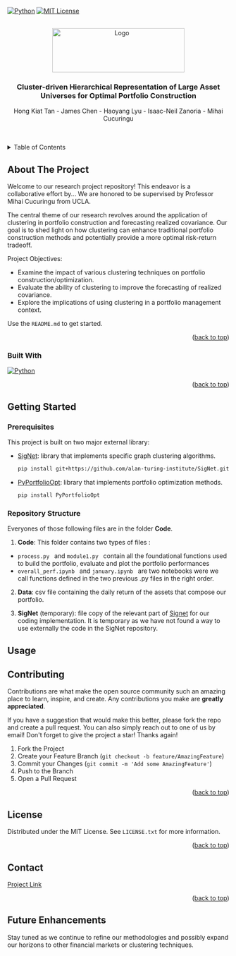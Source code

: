 <!-- Improved compatibility of back to top link: See: https://github.com/othneildrew/Best-README-Template/pull/73 -->
<a name="readme-top"></a>
<!--
*** Thanks for checking out the Best-README-Template. If you have a suggestion
*** that would make this better, please fork the repo and create a pull request
*** or simply open an issue with the tag "enhancement".
*** Don't forget to give the project a star!
*** Thanks again! Now go create something AMAZING! :D
-->



<!-- PROJECT SHIELDS -->
<!--
*** I'm using markdown "reference style" links for readability.
*** Reference links are enclosed in brackets [ ] instead of parentheses ( ).
*** See the bottom of this document for the declaration of the reference variables
*** for contributors-url, forks-url, etc. This is an optional, concise syntax you may use.
*** https://www.markdownguide.org/basic-syntax/#reference-style-links
-->
[![Python][Python.js]][Python-url]
[![MIT License][license-shield]][license-url]



<!-- PROJECT LOGO -->
<br />
<div align="center">
  <a>
    <img src="https://upload.wikimedia.org/wikipedia/commons/9/9d/University_of_California%2C_Los_Angeles_logo.png" alt="Logo" width="300" height="100">
  </a>

  <h3 align="center">Cluster-driven Hierarchical Representation of Large Asset Universes for Optimal Portfolio Construction</h3>

  <p align="center">
    Hong Kiat Tan - James Chen - Haoyang Lyu - Isaac-Neil Zanoria - Mihai Cucuringu
    <br />
    <br />
    <br />
  </p>
</div>



<!-- TABLE OF CONTENTS -->
<details>
  <summary>Table of Contents</summary>
  <ol>
    <li>
      <a href="#about-the-project">About The Project</a>
    </li>
    <li>
      <a href="#getting-started">Getting Started</a>
      <ul>
        <li><a href="#prerequisites">Prerequisites</a></li>
        <li><a href="#Repository Structure">Repository structure</a></li>
      </ul>
    </li>
    <li><a href="#usage">Usage</a></li>
    <li><a href="#contributing">Contributing</a></li>
    <li><a href="#license">License</a></li>
    <li><a href="#contact">Contact</a></li>
    <li><a href="#Future Enhancements">Acknowledgments</a></li>
  </ol>
</details>



<!-- ABOUT THE PROJECT -->
## About The Project

Welcome to our research project repository! This endeavor is a collaborative effort by... We are honored to be supervised by Professor Mihai Cucuringu from UCLA.

The central theme of our research revolves around the application of clustering in portfolio construction and forecasting realized covariance. Our goal is to shed light on how clustering can enhance traditional portfolio construction methods and potentially provide a more optimal risk-return tradeoff.

Project Objectives:

* Examine the impact of various clustering techniques on portfolio construction/optimization.
* Evaluate the ability of clustering to improve the forecasting of realized covariance.
* Explore the implications of using clustering in a portfolio management context.

Use the `README.md` to get started.

<p align="right">(<a href="#readme-top">back to top</a>)</p>


### Built With


[![Python][Python.js]][Python-url]

<p align="right">(<a href="#readme-top">back to top</a>)</p>



<!-- GETTING STARTED -->
## Getting Started

### Prerequisites

This project is built on two major external library:
* [SigNet](https://github.com/alan-turing-institute/SigNet): library that implements specific graph clustering algorithms.
  ```sh
  pip install git+https://github.com/alan-turing-institute/SigNet.git
  ```

* [PyPortfolioOpt](): library that implements portfolio optimization methods.
  ```sh
  pip install PyPortfolioOpt
  ```

### Repository Structure

Everyones of those following files are in the folder **Code**.

1. **Code**: This folder contains two types of files :
* ```process.py ``` and ```module1.py ```  contain all the foundational functions used to build the portfolio, evaluate and plot the portfolio performances
* ```overall_perf.ipynb ``` and ```january.ipynb ``` are two notebooks were we call functions defined in the two previous .py files in the right order.


2. **Data**: csv file containing the daily return of the assets that compose our portfolio.

3. **SigNet** (temporary): file copy of the relevant part of [Signet](https://github.com/alan-turing-institute/SigNet) for our coding implementation. It is temporary as we have not found a way to use externally the code in the SigNet repository.

<!-- ### Installation

_Below is an example of how you can instruct your audience on installing and setting up your app. This template doesn't rely on any external dependencies or services._

1. Get a free API Key at [https://example.com](https://example.com)
2. Clone the repo
   ```sh
   git clone https://github.com/your_username_/Project-Name.git
   ```
3. Install NPM packages
   ```sh
   npm install
   ```
4. Enter your API in `config.js`
   ```js
   const API_KEY = 'ENTER YOUR API';
   ```

<p align="right">(<a href="#readme-top">back to top</a>)</p> -->



<!-- USAGE EXAMPLES -->
## Usage



<!-- CONTRIBUTING -->
## Contributing

Contributions are what make the open source community such an amazing place to learn, inspire, and create. Any contributions you make are **greatly appreciated**.

If you have a suggestion that would make this better, please fork the repo and create a pull request. You can also simply reach out to one of us by email!
Don't forget to give the project a star! Thanks again!

1. Fork the Project
2. Create your Feature Branch (`git checkout -b feature/AmazingFeature`)
3. Commit your Changes (`git commit -m 'Add some AmazingFeature'`)
4. Push to the Branch
5. Open a Pull Request

<p align="right">(<a href="#readme-top">back to top</a>)</p>



<!-- LICENSE -->
## License

Distributed under the MIT License. See `LICENSE.txt` for more information.

<p align="right">(<a href="#readme-top">back to top</a>)</p>



<!-- CONTACT -->
## Contact



[Project Link](https://github.com/jamesdchen/ICAIF_25/)

<p align="right">(<a href="#readme-top">back to top</a>)</p>



<!-- ACKNOWLEDGMENTS -->
## Future Enhancements

Stay tuned as we continue to refine our methodologies and possibly expand our horizons to other financial markets or clustering techniques.



<!-- MARKDOWN LINKS & IMAGES -->
<!-- https://www.markdownguide.org/basic-syntax/#reference-style-links -->
[contributors-shield]: https://img.shields.io/github/contributors/othneildrew/Best-README-Template.svg?style=for-the-badge
[contributors-url]: https://github.com/othneildrew/Best-README-Template/graphs/contributors
[forks-shield]: https://img.shields.io/github/forks/othneildrew/Best-README-Template.svg?style=for-the-badge
[forks-url]: https://github.com/othneildrew/Best-README-Template/network/members
[stars-shield]: https://img.shields.io/github/stars/othneildrew/Best-README-Template.svg?style=for-the-badge
[stars-url]: https://github.com/othneildrew/Best-README-Template/stargazers
[issues-shield]: https://img.shields.io/github/issues/othneildrew/Best-README-Template.svg?style=for-the-badge
[issues-url]: https://github.com/othneildrew/Best-README-Template/issues
[license-shield]: https://img.shields.io/github/license/othneildrew/Best-README-Template.svg?style=for-the-badge
[license-url]: https://github.com/othneildrew/Best-README-Template/blob/master/LICENSE.txt
[linkedin-shield]: https://img.shields.io/badge/-LinkedIn-black.svg?style=for-the-badge&logo=linkedin&colorB=555
[linkedin-url]: www.linkedin.com/in/naïl-khelifa-581665220
[ENSAE-logo]: images/screenshot.png
[Python.js]: https://img.shields.io/badge/Python-3776AB?style=for-the-badge&logo=python&logoColor=white
[Python-url]: https://www.python.org/

